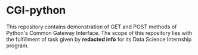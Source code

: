 # CGI-python

This repository contains demonstration of GET and POST methods of Python's Common Gateway Interface. The scope of this repository lies with the fulfillment of task given by **redacted info** for its Data Science Internship program. 
